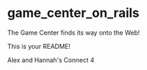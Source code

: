 game_center_on_rails
====================

The Game Center finds its way onto the Web!

This is your README!

Alex and Hannah's Connect 4